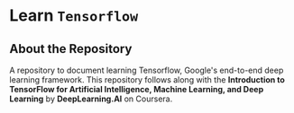 # Learn `Tensorflow`

## About the Repository

A repository to document learning Tensorflow, Google's end-to-end deep learning framework. This repository follows along with the **Introduction to TensorFlow for Artificial Intelligence, Machine Learning, and Deep Learning** by **DeepLearning.AI** on Coursera.

<!-- ## References

1. `Neptune.ai` article on Tensorboard
2. [`Fashion MNIST` dataset](https://github.com/zalandoresearch/fashion-mnist) -->